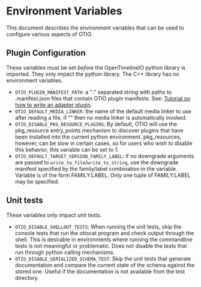 # Environment Variables

This document describes the environment variables that can be used to configure
various aspects of OTIO.

## Plugin Configuration

These variables must be set _before_ the OpenTimelineIO python library is imported.  They only impact the python library.  The C++ library has no environment variables.

- `OTIO_PLUGIN_MANIFEST_PATH`: a ":" separated string with paths to .manifest.json files that contain OTIO plugin manifests.  See: [Tutorial on how to write an adapter plugin](write-an-adapter).
- `OTIO_DEFAULT_MEDIA_LINKER`: the name of the default media linker to use after reading a file, if "" then no media linker is automatically invoked.
- `OTIO_DISABLE_PKG_RESOURCE_PLUGINS`: By default, OTIO will use the pkg_resource entry_points mechanism to discover plugins that have been installed into the current python environment.  pkg_resources, however, can be slow in certain cases, so for users who wish to disable this behavior, this variable can be set to 1.
- `OTIO_DEFAULT_TARGET_VERSION_FAMILY_LABEL`: if no downgrade arguments are passed to `write_to_file`/`write_to_string`, use the downgrade manifest specified by the family/label combination in the variable.  Variable is of the form FAMILY:LABEL.  Only one tuple of FAMILY:LABEL may be specified.

## Unit tests

These variables only impact unit tests.

- `OTIO_DISABLE_SHELLOUT_TESTS`: When running the unit tests, skip the console tests that run the otiocat program and check output through the shell.  This is desirable in environments where running the commandline tests is not meaningful or problematic.  Does not disable the tests that run through python calling mechanisms.
- `OTIO_DISABLE_SERIALIZED_SCHEMA_TEST`: Skip the unit tests that generate documentation and compare the current state of the schema against the stored one. Useful if the documentation is not available from the test directory.
